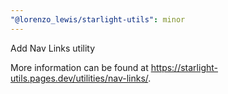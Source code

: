 ```yaml
---
"@lorenzo_lewis/starlight-utils": minor
---
```


Add Nav Links utility

More information can be found at https://starlight-utils.pages.dev/utilities/nav-links/.
